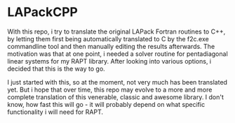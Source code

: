 # LAPackCPP

With this repo, i try to translate the original LAPack Fortran routines to C++, by letting them first being automatically translated to C by the f2c.exe commandline tool and then manually editing the results afterwards. The motivation was that at one point, i needed a solver routine for pentadiagonal linear systems for my RAPT library. After looking into various options, i decided that this is the way to go. 

I just started with this, so at the moment, not very much has been translated yet. But i hope that over time, this repo may evolve to a more and more complete translation of this venerable, classic and awesome library. I don't know, how fast this will go - it will probably depend on what specific functionality i will need for RAPT.
